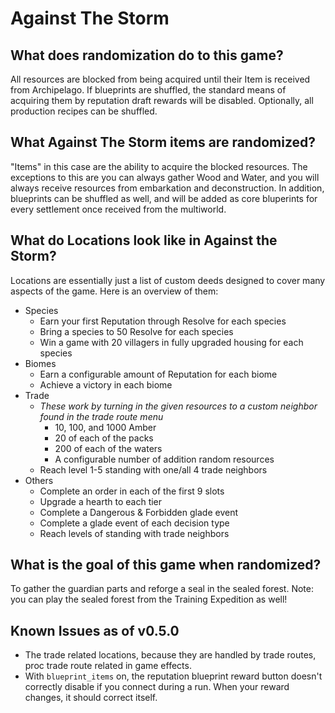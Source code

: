 # Against The Storm

## What does randomization do to this game?
All resources are blocked from being acquired until their Item is received from Archipelago.
If blueprints are shuffled, the standard means of acquiring them by reputation draft rewards will be disabled.
Optionally, all production recipes can be shuffled.

## What Against The Storm items are randomized?
"Items" in this case are the ability to acquire the blocked resources. 
The exceptions to this are you can always gather Wood and Water, and you will always receive resources from embarkation and deconstruction.
In addition, blueprints can be shuffled as well, and will be added as core bluperints for every settlement once received from the multiworld.

## What do Locations look like in Against the Storm?
Locations are essentially just a list of custom deeds designed to cover many aspects of the game. Here is an overview of them:

* Species
    * Earn your first Reputation through Resolve for each species
    * Bring a species to 50 Resolve for each species
    * Win a game with 20 villagers in fully upgraded housing for each species
* Biomes
    * Earn a configurable amount of Reputation for each biome
    * Achieve a victory in each biome
* Trade
    * *These work by turning in the given resources to a custom neighbor found in the trade route menu*
        * 10, 100, and 1000 Amber
        * 20 of each of the packs
        * 200 of each of the waters
        * A configurable number of addition random resources
    * Reach level 1-5 standing with one/all 4 trade neighbors
* Others
    * Complete an order in each of the first 9 slots
    * Upgrade a hearth to each tier
    * Complete a Dangerous & Forbidden glade event
    * Complete a glade event of each decision type
    * Reach levels of standing with trade neighbors

## What is the goal of this game when randomized?
To gather the guardian parts and reforge a seal in the sealed forest. Note: you can play the sealed forest from the Training Expedition as well!

## Known Issues as of v0.5.0
* The trade related locations, because they are handled by trade routes, proc trade route related in game effects.
* With `blueprint_items` on, the reputation blueprint reward button doesn't correctly disable if you connect during a run. When your reward changes, it should correct itself.
